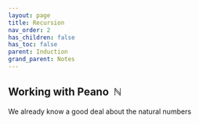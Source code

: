 ```yaml
---
layout: page
title: Recursion
nav_order: 2
has_children: false
has_toc: false
parent: Induction 
grand_parent: Notes
---
```


## Working with Peano $~\mathbb{N}$

We already know a good deal about the natural numbers 
